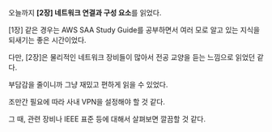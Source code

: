 오늘까지 **[2장] 네트워크 연결과 구성 요소**를 읽었다.

[1장] 같은 경우는 AWS SAA Study Guide를 공부하면서 여러 모로 알고 있는 지식을 되새기는 좋은 시간이었다.

다만, [2장]은 물리적인 네트워크 장비들이 많아서 전공 교양을 듣는 느낌으로 읽었던 같다.

부담감을 줄이니까 그냥 재밌고 편하게 읽을 수 있었다.


조만간 필요에 따라 사내 VPN을 설정해야 할 것 같다.

그 때, 관련 장비나 IEEE 표준 등에 대해서 살펴보면 깔끔할 것 같다.